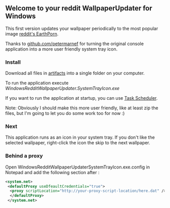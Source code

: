 ## Welcome to your reddit WallpaperUpdater for Windows

This first version updates your wallpaper periodically to the most popular image [reddit's EarthPorn](https://www.reddit.com/r/EarthPorn/).

Thanks to [github.com/petermarnef](https://github.com/petermarnef) for turning the original console application into a more user friendly system tray icon.

### Install

Download all files in [artifacts](https://github.com/danpadmore/WindowsRedditWallpaperUpdater/tree/master/artifacts) into a single folder on your computer. 

To run the application execute	*WindowsRedditWallpaperUpdater.SystemTrayIcon.exe*

If you want to run the application at startup, you can use [Task Scheduler](https://msdn.microsoft.com/en-us/library/windows/desktop/aa383614(v=vs.85).aspx).


Note: Obviously I should make this more user friendly, like at least zip the files, but I'm going to let you do some work too for now :)

### Next

This application runs as an icon in your system tray. 
If you don't like the selected wallpaper, right-click the icon the skip to the next wallpaper.

### Behind a proxy

Open WindowsRedditWallpaperUpdaterSystemTrayIcon.exe.config in Notepad and add the following section after </startup>:
```xml
<system.net>
 <defaultProxy useDfeaultCredentials="true">
  <proxy scriptLocation="http://your-proxy-script-location/here.dat" />
  </defaultProxy>
 </system.net>
